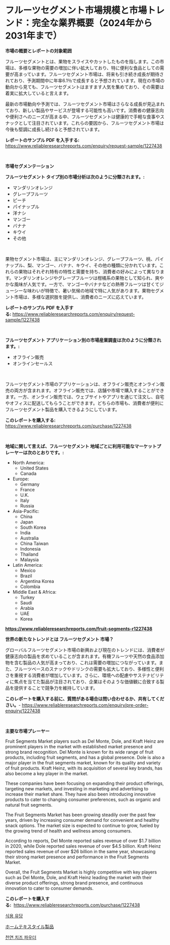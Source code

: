 <p><h1>フルーツセグメント市場規模と市場トレンド：完全な業界概要（2024年から2031年まで）</h1></p><p><strong>市場の概要とレポートの対象範囲</strong></p>
<p><p>フルーツセグメントとは、果物をスライスやカットしたものを指します。この市場は、多様な果物の需要の増加に伴い拡大しており、特に便利な食品としての需要が高まっています。フルーツセグメント市場は、将来も引き続き成長が期待されており、予測期間中に年率6.1％で成長すると予想されています。現在の市場の動向から見ても、フルーツセグメントはますます人気を集めており、その需要は着実に拡大していると言えます。</p><p>最新の市場動向や予測では、フルーツセグメント市場はさらなる成長が見込まれており、新しい製品やサービスが登場する可能性も高いです。消費者の健康志向や便利さへのニーズが高まる中、フルーツセグメントは健康的で手軽な食事やスナックとして注目されています。これらの要因から、フルーツセグメント市場は今後も堅調に成長し続けると予想されています。</p></p>
<p><strong>レポートのサンプル PDF を入手する:</strong> <a href="https://www.reliableresearchreports.com/enquiry/request-sample/1227438">https://www.reliableresearchreports.com/enquiry/request-sample/1227438</a></p>
<p>&nbsp;</p>
<p><strong>市場セグメンテーション</strong></p>
<p><strong>フルーツセグメント タイプ別の市場分析は次のように分類されます。:</strong></p>
<p><ul><li>マンダリンオレンジ</li><li>グレープフルーツ</li><li>ピーチ</li><li>パイナップル</li><li>洋ナシ</li><li>マンゴー</li><li>バナナ</li><li>キウイ</li><li>その他</li></ul></p>
<p>&nbsp;</p>
<p><p>果物セグメント市場は、主にマンダリンオレンジ、グレープフルーツ、桃、パイナップル、梨、マンゴー、バナナ、キウイ、その他の種類に分かれています。これらの果物はそれぞれ特有の特性と需要を持ち、消費者の好みによって異なります。マンダリンオレンジやグレープフルーツは柑橘系の果物として知られ、爽やかな風味が人気です。一方で、マンゴーやバナナなどの熱帯フルーツは甘くてジューシーな味わいが特徴で、暑い気候の地域で特に人気があります。果物セグメント市場は、多様な選択肢を提供し、消費者のニーズに応えています。</p></p>
<p><strong>レポートのサンプル PDF を入手する:</strong>&nbsp;<a href="https://www.reliableresearchreports.com/enquiry/request-sample/1227438">https://www.reliableresearchreports.com/enquiry/request-sample/1227438</a></p>
<p>&nbsp;</p>
<p><strong> フルーツセグメント アプリケーション別の市場産業調査は次のように分類されます。:</strong></p>
<p><ul><li>オフライン販売</li><li>オンラインセールス</li></ul></p>
<p>&nbsp;</p>
<p><p>フルーツセグメント市場のアプリケーションは、オフライン販売とオンライン販売の両方が含まれます。オフライン販売では、店舗や市場で購入することができます。一方、オンライン販売では、ウェブサイトやアプリを通じて注文し、自宅やオフィスに配送してもらうことができます。どちらの市場も、消費者が便利にフルーツセグメント製品を購入できるようにしています。</p></p>
<p><strong>このレポートを購入する:</strong>&nbsp; <a href="https://www.reliableresearchreports.com/purchase/1227438">https://www.reliableresearchreports.com/purchase/1227438</a></p>
<p>&nbsp;</p>
<p><strong>地域に関して言えば、フルーツセグメント 地域ごとに利用可能なマーケットプレーヤーは次のとおりです。:</strong></p>
<p><ul>
    <li>
        North America:
        <ul>
            <li>United States</li>
            <li>Canada</li>
        </ul>
    </li>
    <li>
        Europe:
        <ul>
            <li>Germany</li>
            <li>France</li>
            <li>U.K.</li>
            <li>Italy</li>
            <li>Russia</li>
        </ul>
    </li>
    <li>
        Asia-Pacific:
        <ul>
            <li>China</li>
            <li>Japan</li>
            <li>South Korea</li>
            <li>India</li>
            <li>Australia</li>
            <li>China Taiwan</li>
            <li>Indonesia</li>
            <li>Thailand</li>
            <li>Malaysia</li>
        </ul>
    </li>
    <li>
        Latin America:
        <ul>
            <li>Mexico</li>
            <li>Brazil</li>
            <li>Argentina Korea</li>
            <li>Colombia</li>
        </ul>
    </li>
    <li>
        Middle East & Africa:
        <ul>
            <li>Turkey</li>
            <li>Saudi</li>
            <li>Arabia</li>
            <li>UAE</li>
            <li>Korea</li>
        </ul>
    </li>
    </ul></p>
<p><strong><a href="https://www.reliableresearchreports.com/fruit-segments-r1227438">https://www.reliableresearchreports.com/fruit-segments-r1227438</a></strong>&nbsp;</p>
<p><strong>世界の新たなトレンドとは フルーツセグメント 市場？</strong></p>
<p><p>グローバルフルーツセグメント市場の新興および現在のトレンドには、消費者が健康志向の製品を求めていることが含まれます。有機フルーツや天然の食品添加物を含む製品の人気が高まっており、これは需要の増加につながっています。また、フルーツベースのスナックやドリンクの需要も拡大しており、多様性と便利さを重視する消費者が増加しています。さらに、環境への配慮やサステナビリティに焦点を当てた製品が注目されており、企業はそのような価値観に合致する製品を提供することで競争力を維持しています。</p></p>
<p><strong>このレポートを購入する前に、質問がある場合は問い合わせるか、共有してください。</strong>- <a href="https://www.reliableresearchreports.com/enquiry/pre-order-enquiry/1227438">https://www.reliableresearchreports.com/enquiry/pre-order-enquiry/1227438</a></p>
<p>&nbsp;</p>
<p><strong>主要な市場プレーヤー</strong></p>
<p><p>Fruit Segments Market players such as Del Monte, Dole, and Kraft Heinz are prominent players in the market with established market presence and strong brand recognition. Del Monte is known for its wide range of fruit products, including fruit segments, and has a global presence. Dole is also a major player in the fruit segments market, known for its quality and variety of fruit products. Kraft Heinz, with its acquisition of several key brands, has also become a key player in the market.</p><p>These companies have been focusing on expanding their product offerings, targeting new markets, and investing in marketing and advertising to increase their market share. They have also been introducing innovative products to cater to changing consumer preferences, such as organic and natural fruit segments.</p><p>The Fruit Segments Market has been growing steadily over the past few years, driven by increasing consumer demand for convenient and healthy snack options. The market size is expected to continue to grow, fueled by the growing trend of health and wellness among consumers.</p><p>According to reports, Del Monte reported sales revenue of over $1.7 billion in 2020, while Dole reported sales revenue of over $4.5 billion. Kraft Heinz reported sales revenue of over $26 billion in the same year, showcasing their strong market presence and performance in the Fruit Segments Market.</p><p>Overall, the Fruit Segments Market is highly competitive with key players such as Del Monte, Dole, and Kraft Heinz leading the market with their diverse product offerings, strong brand presence, and continuous innovation to cater to consumer demands.</p></p>
<p><strong>このレポートを購入する:</strong>&nbsp;&nbsp;<a href="https://www.reliableresearchreports.com/purchase/1227438">https://www.reliableresearchreports.com/purchase/1227438</a></p>
<p><p><a href="https://github.com/fernandotryO5lson96765/Market-Research-Report-List-1/blob/main/902172629921.md">식용 유당</a></p><p><a href="https://github.com/EmoryYundt1935/Market-Research-Report-List-1/blob/main/466276029698.md">ホームテキスタイル製品</a></p><p><a href="https://github.com/CliftonFisher9067/Market-Research-Report-List-1/blob/main/149810229920.md">천연 치즈 파우더</a></p></p>